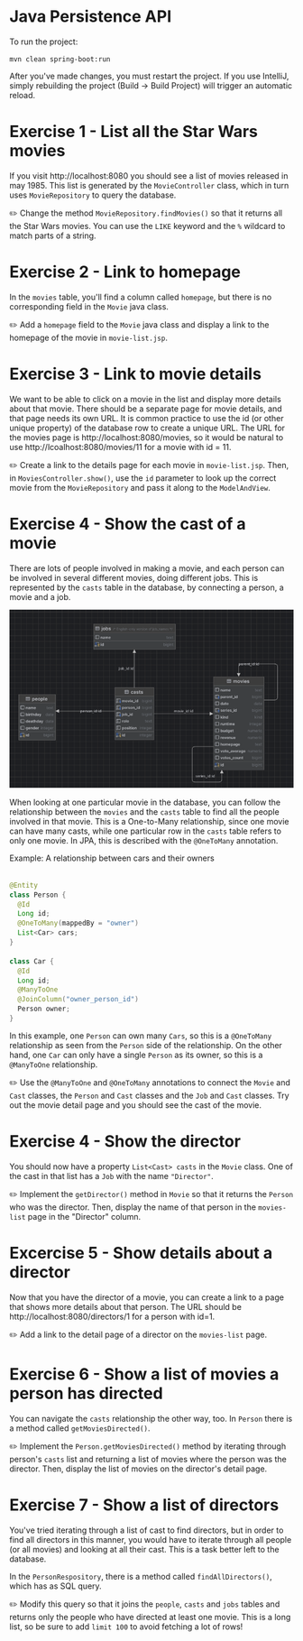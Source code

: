 # Java Persistence API

To run the project: 

```shell
mvn clean spring-boot:run 
```

After you've made changes, you must restart the project. If you use IntelliJ, simply rebuilding the project 
(Build -> Build Project) will trigger an automatic reload. 

# Exercise 1 - List all the Star Wars movies

If you visit http://localhost:8080 you should see a list of movies released in may 1985. This list is generated
by the `MovieController` class, which in turn uses `MovieRepository` to query the database.

:pencil2: Change the method `MovieRepository.findMovies()` so that it returns all the Star Wars movies. You can use
the `LIKE` keyword and the `%` wildcard to match parts of a string.

# Exercise 2 - Link to homepage

In the `movies` table, you'll find a column called `homepage`, but there is no corresponding field in
the `Movie` java class.

:pencil2: Add a `homepage` field to the `Movie` java class and display a link to the homepage of the movie
in `movie-list.jsp`.

# Exercise 3 - Link to movie details

We want to be able to click on a movie in the list and display more details about that movie. There should be
a separate page for movie details, and that page needs its own URL. It is common practice to use the id (or
other unique property) of the database row to create a unique URL. The URL for the movies page is
http://localhost:8080/movies, so it would be natural to use http://lcoalhost:8080/movies/11 for a movie with
id = 11.

:pencil2: Create a link to the details page for each movie in `movie-list.jsp`. Then, in `MoviesController.show()`,
use the `id` parameter to look up the correct movie from the `MovieRepository` and pass it along to the
`ModelAndView`.

# Exercise 4 - Show the cast of a movie

There are lots of people involved in making a movie, and each person can be involved in several different movies,
doing different jobs. This is represented by the `casts` table in the database, by connecting a person, a movie and a
job.

![Casts ER diagram](casts.png)

When looking at one particular movie in the database, you can follow the relationship between the `movies` and the
`casts` table to find all the people involved in that movie. This is a One-to-Many relationship, since one movie
can have many casts, while one particular row in the `casts` table refers to only one movie. In JPA, this is described
with the `@OneToMany` annotation.

Example: A relationship between cars and their owners

```java

@Entity
class Person {
  @Id
  Long id;
  @OneToMany(mappedBy = "owner")
  List<Car> cars;
}

class Car {
  @Id
  Long id;
  @ManyToOne
  @JoinColumn("owner_person_id")
  Person owner;
}
```

In this example, one `Person` can own many `Cars`, so this is a `@OneToMany` relationship as seen from the `Person`
side of the relationship. On the other hand, one `Car` can only have a single `Person` as its owner, so this is a
`@ManyToOne` relationship.

:pencil2: Use the `@ManyToOne` and `@OneToMany` annotations to connect the `Movie` and `Cast` classes, the
`Person` and `Cast` classes and the `Job` and `Cast` classes. Try out the movie detail page and you should see the
cast of the movie.

# Exercise 4 - Show the director

You should now have a property `List<Cast> casts` in the `Movie` class. One of the cast in that list has a `Job`
with the name `"Director"`.

:pencil2: Implement the `getDirector()` method in `Movie` so that it returns the `Person` who was the director.
Then, display the name of that person in the `movies-list` page in the "Director" column.

# Excercise 5 - Show details about a director

Now that you have the director of a movie, you can create a link to a page that shows more details about that person.
The URL should be http://localhost:8080/directors/1 for a person with id=1.

:pencil2: Add a link to the detail page of a director on the `movies-list` page.

# Exercise 6 - Show a list of movies a person has directed

You can navigate the `casts` relationship the other way, too. In `Person` there is a method called
`getMoviesDirected()`.

:pencil2: Implement the `Person.getMoviesDirected()` method by iterating through person's `casts` list and returning a
list of movies where the person was the director. Then, display the list of movies on the director's detail page.

# Exercise 7 - Show a list of directors

You've tried iterating through a list of cast to find directors, but in order to find all directors in this
manner, you would have to iterate through all people (or all movies) and looking at all their cast. This is a
task better left to the database.

In the `PersonRespository`, there is a method called `findAllDirectors()`, which has as SQL query.

:pencil2: Modify this query so that it joins the `people`, `casts` and `jobs` tables and returns only
the people who have directed at least one movie. This is a long list, so be sure to add `limit 100` to 
avoid fetching a lot of rows!


